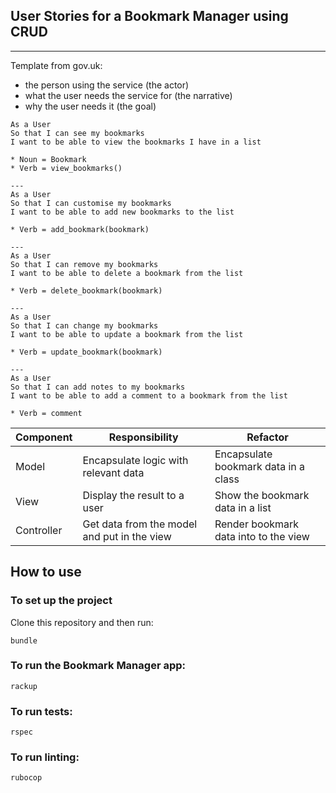 ## User Stories for a Bookmark Manager using CRUD
---

Template from gov.uk:
* the person using the service (the actor)
* what the user needs the service for (the narrative)
* why the user needs it (the goal)


```
As a User
So that I can see my bookmarks
I want to be able to view the bookmarks I have in a list

* Noun = Bookmark
* Verb = view_bookmarks()

---
As a User
So that I can customise my bookmarks 
I want to be able to add new bookmarks to the list

* Verb = add_bookmark(bookmark)

---
As a User
So that I can remove my bookmarks
I want to be able to delete a bookmark from the list

* Verb = delete_bookmark(bookmark)

---
As a User
So that I can change my bookmarks
I want to be able to update a bookmark from the list

* Verb = update_bookmark(bookmark)

---
As a User
So that I can add notes to my bookmarks
I want to be able to add a comment to a bookmark from the list

* Verb = comment
```


| Component   | Responsibility                                | Refactor                                |
|------------ |---------------------------------------------  |---------------------------------------- |
| Model       | Encapsulate logic with relevant data          | Encapsulate bookmark data in a class    |
| View        | Display the result to a user                  | Show the bookmark data in a list        |
| Controller  | Get data from the model and put in the view   | Render bookmark data into to the view   |


## How to use

### To set up the project

Clone this repository and then run:

```
bundle
```

### To run the Bookmark Manager app:

```
rackup
```

### To run tests:

```
rspec
```

### To run linting:

```
rubocop
```